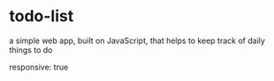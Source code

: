 # todo-list
a simple web app, built on JavaScript, that helps to keep track of daily things to do 

responsive: true
